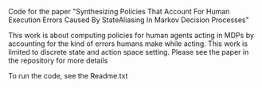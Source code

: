 Code for the paper "Synthesizing Policies That Account For Human Execution Errors Caused By StateAliasing In Markov Decision Processes"

This work is about computing policies for human agents acting in MDPs by accounting for the kind of errors humans make while acting. This work is limited to discrete state and action space setting. Please see the paper in the repository for more details

To run the code, see the Readme.txt
